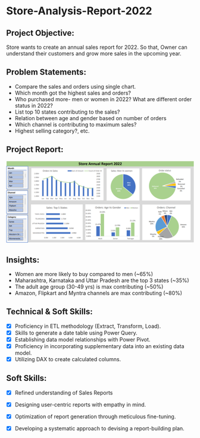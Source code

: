 # Store-Analysis-Report-2022
## Project Objective:
Store wants to create an annual sales report for 2022. So that, Owner can understand their customers and grow more sales in the upcoming year.

## Problem Statements:
- Compare the sales and orders using single chart.
- Which month got the highest sales and orders?
- Who purchased more- men or women in 2022? What are different order status in 2022?
- List top 10 states contributing to the sales?
- Relation between age and gender based on number of orders
- Which channel is contributing to maximum sales?
- Highest selling category?, etc.

## Project Report:
 <p align="center">
  <img src="project_report_screenshot.png">
</p>

## Insights:
- Women are more likely to buy compared to men (~65%)
- Maharashtra, Karnataka and Uttar Pradesh are the top 3 states (~35%)
- The adult age group (30-49 yrs) is max contributing (~50%)
- Amazon, Flipkart and Myntra channels are max contributing (~80%)

## Technical & Soft Skills:
- [x]	Proficiency in ETL methodology (Extract, Transform, Load).
- [x]	Skills to generate a date table using Power Query.
- [x]	Establishing data model relationships with Power Pivot.
- [x]	Proficiency in incorporating supplementary data into an existing data model.
- [x]	Utilizing DAX to create calculated columns.

## Soft Skills:
- [x]	Refined understanding of Sales Reports
- [x]	Designing user-centric reports with empathy in mind.
- [x]	Optimization of report generation through meticulous fine-tuning.
- [x]	Developing a systematic approach to devising a report-building plan.


